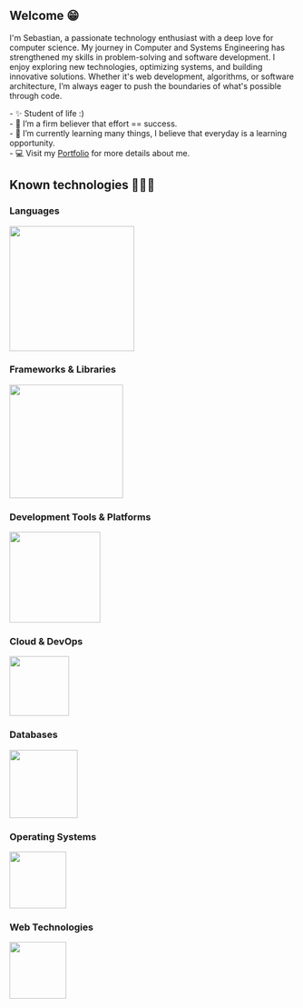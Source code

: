 <!--Start Intro-->
<h2>Welcome 😁</h2>
<p align="left">
I'm Sebastian, a passionate technology enthusiast with a deep love for computer science. My journey in Computer and Systems Engineering has strengthened my skills in problem-solving and software development. I enjoy exploring new technologies, optimizing systems, and building innovative solutions. Whether it's web development, algorithms, or software architecture, I’m always eager to push the boundaries of what's possible through code.
</p>
- ✨ Student of life :)<br/>
- 💪 I’m a firm believer that effort == success.<br/>
- 🌱 I’m currently learning many things, I believe that everyday is a learning opportunity.<br/>
- 💻 Visit my <a href="https://zlcosio21.me">Portfolio</a> for more details about me.<br/>
<!--End Intro-->

<!--Tech Stack Icons-->
<h2>Known technologies 👨🏻‍💻</h2>

<!--Languages-->
<h3>Languages</h3>
<p align="left">
  <img src="https://skillicons.dev/icons?i=py,ruby,java,bash&perline=10" width="220"/>
</p>

<!--Frameworks & Libraries-->
<h3>Frameworks & Libraries</h3>
<p align="left">
  <img src="https://skillicons.dev/icons?i=django,rails,selenium,qt&perline=10" width="200"/>
</p>

<!--Dev Tools & Platforms-->
<h3>Development Tools & Platforms</h3>
<p align="left">
  <img src="https://skillicons.dev/icons?i=postman,git,notion&perline=10" width="160"/>
</p>

<!--Cloud & DevOps-->
<h3>Cloud & DevOps</h3>
<p align="left">
  <img src="https://skillicons.dev/icons?i=aws,heroku&perline=10" width="105"/>
</p>

<!--Databases-->
<h3>Databases</h3>
<p align="left">
  <img src="https://skillicons.dev/icons?i=mysql,postgresql&perline=10" width="120"/>
</p>

<!--Operating Systems-->
<h3>Operating Systems</h3>
<p align="left">
  <img src="https://skillicons.dev/icons?i=linux,arch&perline=10" width="100"/>
</p>

<!--Web Technologies-->
<h3>Web Technologies</h3>
<p align="left">
  <img src="https://skillicons.dev/icons?i=html,css&perline=10" width="100"/>
</p>
